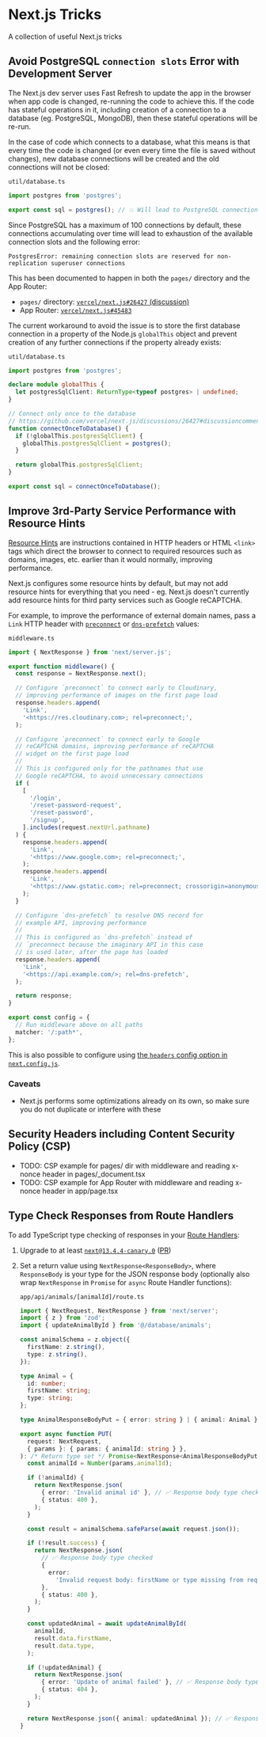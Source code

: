 # Next.js Tricks

A collection of useful Next.js tricks

## Avoid PostgreSQL `connection slots` Error with Development Server

The Next.js dev server uses Fast Refresh to update the app in the browser when app code is changed, re-running the code to achieve this. If the code has stateful operations in it, including creation of a connection to a database (eg. PostgreSQL, MongoDB), then these stateful operations will be re-run.

In the case of code which connects to a database, what this means is that every time the code is changed (or even every time the file is saved without changes), new database connections will be created and the old connections will not be closed:

`util/database.ts`

```ts
import postgres from 'postgres';

export const sql = postgres(); // 💥 Will lead to PostgreSQL connection slots errors
```

Since PostgreSQL has a maximum of 100 connections by default, these connections accumulating over time will lead to exhaustion of the available connection slots and the following error:

```
PostgresError: remaining connection slots are reserved for non-replication superuser connections
```

This has been documented to happen in both the `pages/` directory and the App Router:

- `pages/` directory: [`vercel/next.js#26427` (discussion)](https://github.com/vercel/next.js/discussions/26427)
- App Router: [`vercel/next.js#45483`](https://github.com/vercel/next.js/issues/45483)

The current workaround to avoid the issue is to store the first database connection in a property of the Node.js `globalThis` object and prevent creation of any further connections if the property already exists:

`util/database.ts`

```ts
import postgres from 'postgres';

declare module globalThis {
  let postgresSqlClient: ReturnType<typeof postgres> | undefined;
}

// Connect only once to the database
// https://github.com/vercel/next.js/discussions/26427#discussioncomment-898067
function connectOnceToDatabase() {
  if (!globalThis.postgresSqlClient) {
    globalThis.postgresSqlClient = postgres();
  }

  return globalThis.postgresSqlClient;
}

export const sql = connectOnceToDatabase();
```

## Improve 3rd-Party Service Performance with Resource Hints

[Resource Hints](https://www.keycdn.com/blog/resource-hints) are instructions contained in HTTP headers or HTML `<link>` tags which direct the browser to connect to required resources such as domains, images, etc. earlier than it would normally, improving performance.

Next.js configures some resource hints by default, but may not add resource hints for everything that you need - eg. Next.js doesn't currently add resource hints for third party services such as Google reCAPTCHA.

For example, to improve the performance of external domain names, pass a `Link` HTTP header with [`preconnect`](https://andydavies.me/blog/2019/03/22/improving-perceived-performance-with-a-link-rel-equals-preconnect-http-header/) or [`dns-prefetch`](https://developer.mozilla.org/en-US/docs/Web/Performance/dns-prefetch) values:

`middleware.ts`

```ts
import { NextResponse } from 'next/server.js';

export function middleware() {
  const response = NextResponse.next();

  // Configure `preconnect` to connect early to Cloudinary,
  // improving performance of images on the first page load
  response.headers.append(
    'Link',
    '<https://res.cloudinary.com>; rel=preconnect;',
  );

  // Configure `preconnect` to connect early to Google
  // reCAPTCHA domains, improving performance of reCAPTCHA
  // widget on the first page load
  //
  // This is configured only for the pathnames that use
  // Google reCAPTCHA, to avoid unnecessary connections
  if (
    [
      '/login',
      '/reset-password-request',
      '/reset-password',
      '/signup',
    ].includes(request.nextUrl.pathname)
  ) {
    response.headers.append(
      'Link',
      '<https://www.google.com>; rel=preconnect;',
    );
    response.headers.append(
      'Link',
      '<https://www.gstatic.com>; rel=preconnect; crossorigin=anonymous',
    );
  }

  // Configure `dns-prefetch` to resolve DNS record for
  // example API, improving performance
  //
  // This is configured as `dns-prefetch` instead of
  // `preconnect because the imaginary API in this case
  // is used later, after the page has loaded
  response.headers.append(
    'Link',
    '<https://api.example.com/>; rel=dns-prefetch',
  );

  return response;
}

export const config = {
  // Run middleware above on all paths
  matcher: '/:path*',
};
```

This is also possible to configure using [the `headers` config option in `next.config.js`](https://nextjs.org/docs/app/api-reference/next-config-js/headers).

### Caveats

- Next.js performs some optimizations already on its own, so make sure you do not duplicate or interfere with these

## Security Headers including Content Security Policy (CSP)

- TODO: CSP example for pages/ dir with middleware and reading x-nonce header in pages/\_document.tsx
- TODO: CSP example for App Router with middleware and reading x-nonce header in app/page.tsx

## Type Check Responses from Route Handlers

To add TypeScript type checking of responses in your [Route Handlers](https://nextjs.org/docs/app/building-your-application/routing/router-handlers):

1. Upgrade to at least [`next@13.4.4-canary.0`](https://github.com/vercel/next.js/releases/tag/v13.4.4-canary.0) ([PR](https://github.com/vercel/next.js/pull/47526))
2. Set a return value using `NextResponse<ResponseBody>`, where `ResponseBody` is your type for the JSON response body (optionally also wrap `NextResponse` in `Promise` for `async` Route Handler functions):

   `app/api/animals/[animalId]/route.ts`

   ```ts
   import { NextRequest, NextResponse } from 'next/server';
   import { z } from 'zod';
   import { updateAnimalById } from '@/database/animals';

   const animalSchema = z.object({
     firstName: z.string(),
     type: z.string(),
   });

   type Animal = {
     id: number;
     firstName: string;
     type: string;
   };

   type AnimalResponseBodyPut = { error: string } | { animal: Animal };

   export async function PUT(
     request: NextRequest,
     { params }: { params: { animalId: string } },
   ): /* Return type set */ Promise<NextResponse<AnimalResponseBodyPut>> {
     const animalId = Number(params.animalId);

     if (!animalId) {
       return NextResponse.json(
         { error: 'Invalid animal id' }, // ✅ Response body type checked
         { status: 400 },
       );
     }

     const result = animalSchema.safeParse(await request.json());

     if (!result.success) {
       return NextResponse.json(
         // ✅ Response body type checked
         {
           error:
             'Invalid request body: firstName or type missing from request body',
         },
         { status: 400 },
       );
     }

     const updatedAnimal = await updateAnimalById(
       animalId,
       result.data.firstName,
       result.data.type,
     );

     if (!updatedAnimal) {
       return NextResponse.json(
         { error: 'Update of animal failed' }, // ✅ Response body type checked
         { status: 404 },
       );
     }

     return NextResponse.json({ animal: updatedAnimal }); // ✅ Response body type checked
   }
   ```
